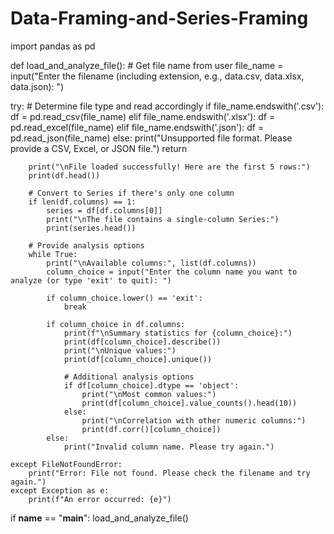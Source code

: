 # Data-Framing-and-Series-Framing
import pandas as pd

def load_and_analyze_file():
    # Get file name from user
    file_name = input("Enter the filename (including extension, e.g., data.csv, data.xlsx, data.json): ")
 
  try:
        # Determine file type and read accordingly
        if file_name.endswith('.csv'):
            df = pd.read_csv(file_name)
        elif file_name.endswith('.xlsx'):
            df = pd.read_excel(file_name)
        elif file_name.endswith('.json'):
            df = pd.read_json(file_name)
        else:
            print("Unsupported file format. Please provide a CSV, Excel, or JSON file.")
            return
        
        print("\nFile loaded successfully! Here are the first 5 rows:")
        print(df.head())
        
        # Convert to Series if there's only one column
        if len(df.columns) == 1:
            series = df[df.columns[0]]
            print("\nThe file contains a single-column Series:")
            print(series.head())
        
        # Provide analysis options
        while True:
            print("\nAvailable columns:", list(df.columns))
            column_choice = input("Enter the column name you want to analyze (or type 'exit' to quit): ")
            
            if column_choice.lower() == 'exit':
                break
            
            if column_choice in df.columns:
                print(f"\nSummary statistics for {column_choice}:")
                print(df[column_choice].describe())
                print("\nUnique values:")
                print(df[column_choice].unique())
                
                # Additional analysis options
                if df[column_choice].dtype == 'object':
                    print("\nMost common values:")
                    print(df[column_choice].value_counts().head(10))
                else:
                    print("\nCorrelation with other numeric columns:")
                    print(df.corr()[column_choice])
            else:
                print("Invalid column name. Please try again.")
    
    except FileNotFoundError:
        print("Error: File not found. Please check the filename and try again.")
    except Exception as e:
        print(f"An error occurred: {e}")

if __name__ == "__main__":
    load_and_analyze_file()
